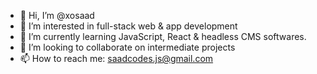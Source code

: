 - 👋 Hi, I’m @xosaad
- 👀 I’m interested in full-stack web & app development
- 🌱 I’m currently learning JavaScript, React & headless CMS softwares.
- 💞️ I’m looking to collaborate on intermediate projects 
- 📫 How to reach me: saadcodes.js@gmail.com

<!---
xosaad/xosaad is a ✨ special ✨ repository because its `README.md` (this file) appears on your GitHub profile.
You can click the Preview link to take a look at your changes.
--->
